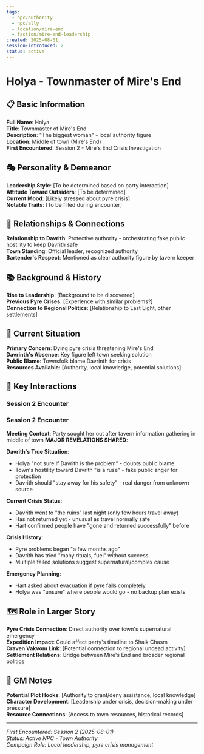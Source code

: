 ```yaml
---
tags:
  - npc/authority
  - npc/ally
  - location/mire-end
  - faction/mire-end-leadership
created: 2025-08-01
session-introduced: 2
status: active
---
```


# Holya - Townmaster of Mire's End

## 📋 Basic Information
**Full Name**: Holya  
**Title**: Townmaster of Mire's End  
**Description**: "The biggest woman" - local authority figure  
**Location**: Middle of town (Mire's End)  
**First Encountered**: Session 2 - Mire's End Crisis Investigation  

## 🎭 Personality & Demeanor
**Leadership Style**: [To be determined based on party interaction]  
**Attitude Toward Outsiders**: [To be determined]  
**Current Mood**: [Likely stressed about pyre crisis]  
**Notable Traits**: [To be filled during encounter]  

## 🔗 Relationships & Connections
**Relationship to Davrith**: Protective authority - orchestrating fake public hostility to keep Davrith safe  
**Town Standing**: Official leader, recognized authority  
**Bartender's Respect**: Mentioned as clear authority figure by tavern keeper  

## 📚 Background & History
**Rise to Leadership**: [Background to be discovered]  
**Previous Pyre Crises**: [Experience with similar problems?]  
**Connection to Regional Politics**: [Relationship to Last Light, other settlements]  

## 🎯 Current Situation
**Primary Concern**: Dying pyre crisis threatening Mire's End  
**Davrinth's Absence**: Key figure left town seeking solution  
**Public Blame**: Townsfolk blame Davrinth for crisis  
**Resources Available**: [Authority, local knowledge, potential solutions]  

## 💬 Key Interactions
### Session 2 Encounter
### Session 2 Encounter
**Meeting Context**: Party sought her out after tavern information gathering in middle of town
**MAJOR REVELATIONS SHARED**:

**Davrith's True Situation**:
- Holya "not sure if Davrith is the problem" - doubts public blame
- Town's hostility toward Davrith "is a ruse" - fake public anger for protection
- Davrith should "stay away for his safety" - real danger from unknown source

**Current Crisis Status**:
- Davrith went to "the ruins" last night (only few hours travel away)
- Has not returned yet - unusual as travel normally safe
- Hart confirmed people have "gone and returned successfully" before

**Crisis History**:
- Pyre problems began "a few months ago"
- Davrith has tried "many rituals, fuel" without success
- Multiple failed solutions suggest supernatural/complex cause

**Emergency Planning**:
- Hart asked about evacuation if pyre fails completely
- Holya was "unsure" where people would go - no backup plan exists  

## 🗺️ Role in Larger Story
**Pyre Crisis Connection**: Direct authority over town's supernatural emergency  
**Expedition Impact**: Could affect party's timeline to Shalk Chasm  
**Craven Vakvom Link**: [Potential connection to regional undead activity]  
**Settlement Relations**: Bridge between Mire's End and broader regional politics  

## 📝 GM Notes
**Potential Plot Hooks**: [Authority to grant/deny assistance, local knowledge]  
**Character Development**: [Leadership under crisis, decision-making under pressure]  
**Resource Connections**: [Access to town resources, historical records]  

---
*First Encountered: Session 2 (2025-08-01)*  
*Status: Active NPC - Town Authority*  
*Campaign Role: Local leadership, pyre crisis management*